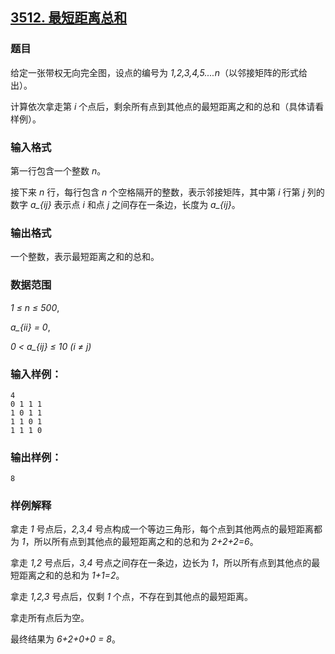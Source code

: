 ## [3512. 最短距离总和](https://www.acwing.com/problem/content/3515/)

### 题目

给定一张带权无向完全图，设点的编号为 *1,2,3,4,5....n*（以邻接矩阵的形式给出）。

计算依次拿走第 *i* 个点后，剩余所有点到其他点的最短距离之和的总和（具体请看样例）。

### 输入格式

第一行包含一个整数 *n*。

接下来 *n* 行，每行包含 *n* 个空格隔开的整数，表示邻接矩阵，其中第 *i* 行第 *j* 列的数字 *a_{ij}* 表示点 *i* 和点 *j* 之间存在一条边，长度为 *a_{ij}*。

### 输出格式

一个整数，表示最短距离之和的总和。

### 数据范围

*1 ≤ n ≤ 500*,

*a_{ii} = 0*,

*0 < a_{ij} ≤ 10  (i ≠ j)*

### 输入样例：

```
4
0 1 1 1
1 0 1 1
1 1 0 1
1 1 1 0
```

### 输出样例：

```
8
```

### 样例解释

拿走 *1* 号点后，*2,3,4* 号点构成一个等边三角形，每个点到其他两点的最短距离都为 *1*，所以所有点到其他点的最短距离之和的总和为 *2+2+2=6*。

拿走 *1,2* 号点后，*3,4* 号点之间存在一条边，边长为 *1*，所以所有点到其他点的最短距离之和的总和为 *1+1=2*。

拿走 *1,2,3* 号点后，仅剩 *1* 个点，不存在到其他点的最短距离。

拿走所有点后为空。

最终结果为 *6+2+0+0 = 8*。
